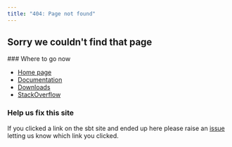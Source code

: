 ```yaml
---
title: "404: Page not found"
---
```

## Sorry we couldn't find that page

### Where to go now

* [Home page](/index.html)
* [Documentation](/documentation.html)
* [Downloads](/downloads.html)
* [StackOverflow](https://stackoverflow.com/questions/tagged/sbt)

### Help us fix this site

If you clicked a link on the sbt site and ended up here please raise an [issue](https://github.com/sbt/website/issues)
letting us know which link you clicked.
